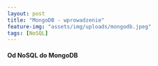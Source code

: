 ```yaml
---
layout: post
title: "MongoDB - wprowadzenie"
feature-img: "assets/img/uploads/mongodb.jpeg"
tags: [NoSQL]
---
```


#### Od NoSQL do MongoDB


&nbsp;

